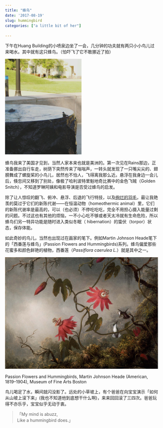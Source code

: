 ```yaml
---
title: "蜂鸟"
date: '2017-08-19'
slug: hummingbird
categories: ["a little bit of her"]

---
```


下午在Huang Building的小喷泉边坐了一会，几分钟的功夫就有两只小小鸟儿过来喝水。其中就有这只蜂鸟。（怕吓飞了它不敢挪近了拍）

<img src="https://github.com/zhengh42/myfiles/blob/master/bits/HummingbirdandFountain.jpg?raw=true" style="width: 50%; height: 50%"/>

蜂鸟我来了美国才见到，当然人家本来也就是美洲的。第一次见在Rains那边，正准备挪出自行车走，树荫下突然传来了嗡嗡声，一转头就发现了一只嘴尖尖的、翅膀舞成了螺旋桨的小鸟儿，居然也不怕人，飞得离我那么近。悬浮在我身边一会儿后，倏忽间又移到了别处，像极了哈利波特里魁地奇比赛中的金色飞贼（Golden Snitch），不知道罗琳阿姨和电影导演是否受过蜂鸟的启发。

除了让人惊叹的翻飞、俯冲、悬浮、后退的飞行特技，以及<a href=http://www.guokr.com/post/773853/ target="_blank">绚烂的羽毛</a>，最让我艳羡的莫过于它们的新陈代谢——在恒温动物（homeothermic animal）里，它们的新陈代谢率是最高的，可以（也必须）不停吃吃吃，完全不用担心摄入能量过剩的问题。不过这也有其他的烦恼，一不小心吃不够或者天太冷就有生命危险，所以蜂鸟们另一特异功能是随时进入类似冬眠（ hibernation）的蛰伏（torpor）状态，保存体能。

如此奇妙的鸟儿，当然也出现过在画家的笔下。例如Martin Johnson Heade笔下的「西番莲与蜂鸟」(Passion Flowers and Hummingbirds)系列。蜂鸟偏爱那些花蜜多和颜色鲜艳的植物，西番莲（_Passiflora caerulea L._）就是其中之一。

<img src="https://github.com/zhengh42/myfiles/blob/master/fineArts/MartinJohnsonHeade_HummingbirdandPassionFlower.jpg?raw=true">

Passion Flowers and Hummingbirds, Martin Johnson Heade (American, 1819–1904), Museum of Fine Arts Boston

鸟儿喝足了水，瞬间就闪没影了。远处的小草坡上，有个爸爸在向宝宝演示「如何从山坡上滚下来」(我也不知道他到底想干什么啊)，来来回回滚了三四次。爸爸玩得不亦乐乎，宝宝似乎无动于衷。

> 「My mind is abuzz,  
Like a hummingbird does.」
